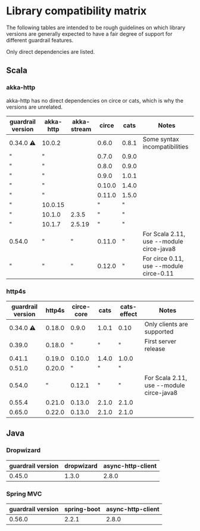 # Library compatibility matrix

The following tables are intended to be rough guidelines on which library
versions are generally expected to have a fair degree of support for
different guardrail features.

Only direct dependencies are listed.

## Scala

### akka-http

akka-http has no direct dependencies on circe or cats, which is why the versions are unrelated.

guardrail version | akka-http | akka-stream | circe  | cats  | Notes
----------------- | --------- | ----------- | ------ | ----- | -----
0.34.0 ⚠          | 10.0.2    |             | 0.6.0  | 0.8.1 | Some syntax incompatibilities
 "                |  "        |             | 0.7.0  | 0.9.0 |
 "                |  "        |             | 0.8.0  | 0.9.0 |
 "                |  "        |             | 0.9.0  | 1.0.1 |
 "                |  "        |             | 0.10.0 | 1.4.0 |
 "                |  "        |             | 0.11.0 | 1.5.0 |
 "                | 10.0.15   |             |  "     |  "    |
 "                | 10.1.0    | 2.3.5       |  "     |  "    |
 "                | 10.1.7    | 2.5.19      |  "     |  "    |
0.54.0            |  "        |  "          | 0.11.0 |  "    | For Scala 2.11, use --module circe-java8
 "                |  "        |  "          | 0.12.0 |  "    | For circe 0.11, use --module circe-0.11

### http4s

guardrail version | http4s | circe-core | cats  | cats-effect | Notes
----------------- | ------ | ---------- | ----- | ----------- | -----
0.34.0 ⚠          | 0.18.0 | 0.9.0      | 1.0.1 | 0.10        | Only clients are supported
0.39.0            | 0.18.0 |  "         |  "    |  "          | First server release
0.41.1            | 0.19.0 | 0.10.0     | 1.4.0 | 1.0.0       |
0.51.0            | 0.20.0 |  "         |  "    |  "          |
0.54.0            |   "    | 0.12.1     |  "    |  "          | For Scala 2.11, use --module circe-java8
0.55.4            | 0.21.0 | 0.13.0     | 2.1.0 | 2.1.0       |
0.65.0            | 0.22.0 | 0.13.0     | 2.1.0 | 2.1.0       |

## Java

### Dropwizard

guardrail version | dropwizard | async-http-client |
----------------- | ---------- | ----------------- |
0.45.0            | 1.3.0      | 2.8.0             |

### Spring MVC

guardrail version | spring-boot | async-http-client |
----------------- | ----------- | ----------------- |
0.56.0            | 2.2.1       | 2.8.0             |
